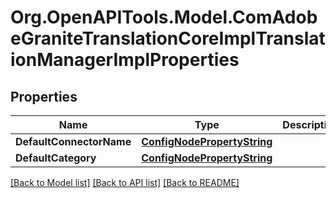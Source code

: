 # Org.OpenAPITools.Model.ComAdobeGraniteTranslationCoreImplTranslationManagerImplProperties
## Properties

Name | Type | Description | Notes
------------ | ------------- | ------------- | -------------
**DefaultConnectorName** | [**ConfigNodePropertyString**](ConfigNodePropertyString.md) |  | [optional] 
**DefaultCategory** | [**ConfigNodePropertyString**](ConfigNodePropertyString.md) |  | [optional] 

[[Back to Model list]](../README.md#documentation-for-models) [[Back to API list]](../README.md#documentation-for-api-endpoints) [[Back to README]](../README.md)


